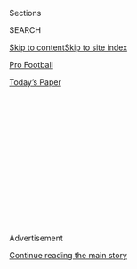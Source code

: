 <div id="app">

<div>

<div>

<div>

<div class="NYTAppHideMasthead css-1q2w90k e1suatyy0">

<div class="section css-ui9rw0 e1suatyy2">

<div class="css-eph4ug er09x8g0">

<div class="css-6n7j50">

</div>

<span class="css-1dv1kvn">Sections</span>

<div class="css-10488qs">

<span class="css-1dv1kvn">SEARCH</span>

</div>

[Skip to content](#site-content)[Skip to site index](#site-index)

</div>

<div id="masthead-section-label" class="css-1wr3we4 eaxe0e00">

[Pro
Football](https://www.nytimes3xbfgragh.onion/section/sports/football)

</div>

<div class="css-10698na e1huz5gh0">

</div>

</div>

<div id="masthead-bar-one" class="section hasLinks css-15hmgas e1csuq9d3">

<div class="css-uqyvli e1csuq9d0">

</div>

<div class="css-1uqjmks e1csuq9d1">

</div>

<div class="css-9e9ivx">

[](https://myaccount.nytimes3xbfgragh.onion/auth/login?response_type=cookie&client_id=vi)

</div>

<div class="css-1bvtpon e1csuq9d2">

[Today’s
Paper](https://www.nytimes3xbfgragh.onion/section/todayspaper)

</div>

</div>

</div>

</div>

<div data-aria-hidden="false">

<div id="site-content" data-role="main">

<div>

<div class="css-1aor85t" style="opacity:0.000000001;z-index:-1;visibility:hidden">

<div class="css-1hqnpie">

<div class="css-epjblv">

<span class="css-17xtcya">[Pro
Football](/section/sports/football)</span><span class="css-x15j1o">|</span><span class="css-fwqvlz">Patrick
Mahomes Takes Charge
Again</span>

</div>

<div class="css-k008qs">

<div class="css-1iwv8en">

<span class="css-18z7m18"></span>

<div>

</div>

</div>

<span class="css-1n6z4y">https://nyti.ms/3b5Oi0B</span>

<div class="css-1705lsu">

<div class="css-4xjgmj">

<div class="css-4skfbu" data-role="toolbar" data-aria-label="Social Media Share buttons, Save button, and Comments Panel with current comment count" data-testid="share-tools">

  - 
  - 
  - 
  - 
    
    <div class="css-6n7j50">
    
    </div>

  - 
  - 

</div>

</div>

</div>

</div>

</div>

</div>

<div class="css-13pd83m">

</div>

<div id="top-wrapper" class="css-1sy8kpn">

<div id="top-slug" class="css-l9onyx">

Advertisement

</div>

[Continue reading the main
story](#after-top)

<div class="ad top-wrapper" style="text-align:center;height:100%;display:block;min-height:250px">

<div id="top" class="place-ad" data-position="top" data-size-key="top">

</div>

</div>

<div id="after-top">

</div>

</div>

<div>

<div id="sponsor-wrapper" class="css-1hyfx7x">

<div id="sponsor-slug" class="css-19vbshk">

Supported by

</div>

[Continue reading the main
story](#after-sponsor)

<div id="sponsor" class="ad sponsor-wrapper" style="text-align:center;height:100%;display:block">

</div>

<div id="after-sponsor">

</div>

</div>

<div class="css-186x18t">

</div>

<div class="css-1vkm6nb ehdk2mb0">

# Patrick Mahomes Takes Charge Again

</div>

The 24-year-old rallied the Kansas City Chiefs from their third
consecutive postseason deficit to win the Super Bowl over the San
Francisco 49ers.

<div class="css-79elbk" data-testid="photoviewer-wrapper">

<div class="css-z3e15g" data-testid="photoviewer-wrapper-hidden">

</div>

<div class="css-1a48zt4 ehw59r15" data-testid="photoviewer-children">

![<span class="css-16f3y1r e13ogyst0" data-aria-hidden="true">Patrick
Mahomes, 24, became the youngest player named Super Bowl most valuable
player, one year after he had become the youngest player named league
M.V.P.</span><span class="css-cnj6d5 e1z0qqy90" itemprop="copyrightHolder"><span class="css-1ly73wi e1tej78p0">Credit...</span><span><span>AJ
Mast for The New York
Times</span></span></span>](https://static01.graylady3jvrrxbe.onion/images/2020/02/02/multimedia/aj-super-bowl-2020-528/aj-super-bowl-2020-528-articleLarge.jpg?quality=75&auto=webp&disable=upscale)

</div>

</div>

<div class="css-18e8msd">

<div class="css-vp77d3 epjyd6m0">

<div class="css-hus3qt ey68jwv0" data-aria-hidden="true">

[![Bill
Pennington](https://static01.graylady3jvrrxbe.onion/images/2018/11/06/multimedia/author-bill-pennington/author-bill-pennington-thumbLarge.png
"Bill Pennington")](https://www.nytimes3xbfgragh.onion/by/bill-pennington)

</div>

<div class="css-1baulvz">

By [<span class="css-1baulvz last-byline" itemprop="name">Bill
Pennington</span>](https://www.nytimes3xbfgragh.onion/by/bill-pennington)

</div>

</div>

  - 
    
    <div class="css-ld3wwf e16638kd2">
    
    Published Feb. 3, 2020Updated July 8,
    2020
    
    </div>

  - 
    
    <div class="css-4xjgmj">
    
    <div class="css-pvvomx" data-role="toolbar" data-aria-label="Social Media Share buttons, Save button, and Comments Panel with current comment count" data-testid="share-tools">
    
      - 
      - 
      - 
      - 
        
        <div class="css-6n7j50">
        
        </div>
    
      - 
      - 
    
    </div>
    
    </div>

</div>

</div>

<div class="section meteredContent css-1r7ky0e" name="articleBody" itemprop="articleBody">

<div class="css-1fanzo5 StoryBodyCompanionColumn">

<div class="css-53u6y8">

MIAMI GARDENS, Fla. — It was midway through the third quarter of
Sunday’s Super Bowl when [Patrick
Mahomes](https://www.nytimes3xbfgragh.onion/2020/07/08/sports/football/patrick-mahomes-contract-guarantee.html)
seemed to realize he needed to take over the game if his flagging Kansas
City Chiefs were going to rally to defeat the San Francisco 49ers, whose
confidence had noticeably swelled after taking a 3-point lead.

But the immediate result was jarring: Mahomes threw two interceptions as
San Francisco’s lead grew 10 points and the Chiefs stumbled into the
fourth quarter.

More than ever, Mahomes sensed that the game, and [Kansas City’s quest
to win its first Super
Bowl](https://www.nytimes3xbfgragh.onion/2020/02/03/sports/football/super-bowl-score.html)in
50 years, was again on his shoulders.

</div>

</div>

<div class="css-1fanzo5 StoryBodyCompanionColumn">

<div class="css-53u6y8">

Wasn’t it always?

Just as he did in two previous games during this postseason, Mahomes,
only 24, found the pluck and poise to lead the Chiefs to three
touchdowns in roughly five minutes of the final quarter for a 31-20
Kansas City victory. In the closing, tense moments of his first
appearance on football’s biggest stage, Mahomes threw two touchdown
passes, scores that sealed the Chiefs’ first Super Bowl victory since
the 1969 season and resurrected a franchise that is quietly known as
Middle America’s team.

</div>

</div>

<div class="css-79elbk" data-testid="photoviewer-wrapper">

<div class="css-z3e15g" data-testid="photoviewer-wrapper-hidden">

</div>

<div class="css-1a48zt4 ehw59r15" data-testid="photoviewer-children">

![<span class="css-16f3y1r e13ogyst0" data-aria-hidden="true">Patrick
Mahomes ran in the first touchdown of the game in the first
quarter.</span><span class="css-cnj6d5 e1z0qqy90" itemprop="copyrightHolder"><span class="css-1ly73wi e1tej78p0">Credit...</span><span>A
J Mast for The New York
Times</span></span>](https://static01.graylady3jvrrxbe.onion/images/2020/02/02/sports/02superside-2/02superside-2-articleLarge.jpg?quality=75&auto=webp&disable=upscale)

</div>

</div>

<div class="css-1fanzo5 StoryBodyCompanionColumn">

<div class="css-53u6y8">

“It means so much to me to do something like this for Kansas City and
all its fans in all the states around Kansas City,” said [Mahomes, who
came to the
Chiefs](https://www.nytimes3xbfgragh.onion/2020/01/30/sports/football/Chiefs-patrick-mahomes.html)
in 2017 after a daring trade put Kansas City in a position to select him
in the college draft. “The Chiefs brought me here and believed in me
from the beginning. And all I’ve wanted to do since then is to reward
their faith in me by winning a Super Bowl.”

Deep into the second half, it looked as if Mahomes would have to wait
another season to reach that goal.

With five minutes remaining in the third quarter, he tried to force a
pass that had to travel nearly 30 yards across the middle of the field
and past a handful of 49ers defenders on its way to the intended
receiver, Tyreek Hill. San Francisco linebacker Fred Warner cut a few
yards in front of Hill and easily intercepted the pass. The 49ers soon
led, 20-10.

</div>

</div>

<div>

</div>

<div class="css-1fanzo5 StoryBodyCompanionColumn">

<div class="css-53u6y8">

It got worse for Mahomes. Early in the fourth quarter, another pass
deflected off Hill and was intercepted by San Francisco’s Tarvarius
Moore. The Chiefs fans, who outnumbered 49ers fans at Hard Rock Stadium,
slumped in their seats.

“I really wasn’t playing too well there in the third quarter and a
little bit beyond that,” said Mahomes, who was named the game’s most
valuable player. “But the guys stuck with me. We don’t really back down
there. We just kept firing away.

“I think we all believed we could come back again like we’ve done
before.”

In their first playoff game this season, the Chiefs trailed by 21 points
in the first quarter. Early in the A.F.C. championship game they trailed
the Tennessee Titans by 10 points.

“No one doubted what Patrick would do next,” Kansas City fullback
Anthony Sherman said. “On the sideline it was like: ‘He threw a couple
picks? So what?’ We knew he wouldn’t be put off by that. He never
flinches; that’s who he
is.”

</div>

</div>

<div class="css-79elbk" data-testid="photoviewer-wrapper">

<div class="css-z3e15g" data-testid="photoviewer-wrapper-hidden">

</div>

<div class="css-1a48zt4 ehw59r15" data-testid="photoviewer-children">

<div class="css-1xdhyk6 erfvjey0">

<span class="css-1ly73wi e1tej78p0">Image</span>

<div class="css-zjzyr8">

<div data-testid="lazyimage-container" style="height:279.0444444444444px">

</div>

</div>

</div>

<span class="css-16f3y1r e13ogyst0" data-aria-hidden="true">Tyreek Hill
catching the pass that changed the Super
Bowl.</span><span class="css-cnj6d5 e1z0qqy90" itemprop="copyrightHolder"><span class="css-1ly73wi e1tej78p0">Credit...</span><span>Scott
McIntyre for The New York Times</span></span>

</div>

</div>

<div class="css-1fanzo5 StoryBodyCompanionColumn">

<div class="css-53u6y8">

[A 44-yard pass to
Hill](https://www.nytimes3xbfgragh.onion/2020/02/02/sports/football/super-bowl-mahomes-big-play.html)
seemed to shock the vaunted 49ers’ defense, which did not recover.
Mahomes flung the ball sidearm on the play with a defender draped on his
left side.

Later, Mahomes, who had 29 yards rushing and completed 26 of 42 passes
for 286 yards, said it was a play that the Chiefs had been waiting to
call against the 49ers’ secondary, which had been creeping forward to
stop short crossing routes to tight end Travis Kelce.

</div>

</div>

<div class="css-1fanzo5 StoryBodyCompanionColumn">

<div class="css-53u6y8">

“We need the right look and good protection, but I knew it was there,”
Mahomes said.

Hill’s reception led to a scramble by Mahomes and a 1-yard touchdown
pass to Kelce. The Kansas City fans got back on their feet in the
grandstand.

</div>

</div>

<div class="css-79elbk" data-testid="photoviewer-wrapper">

<div class="css-z3e15g" data-testid="photoviewer-wrapper-hidden">

</div>

<div class="css-1a48zt4 ehw59r15" data-testid="photoviewer-children">

<div class="css-1xdhyk6 erfvjey0">

<span class="css-1ly73wi e1tej78p0">Image</span>

<div class="css-zjzyr8">

<div data-testid="lazyimage-container" style="height:280.3333333333333px">

</div>

</div>

</div>

<span class="css-16f3y1r e13ogyst0" data-aria-hidden="true">Kansas City
Chiefs quarterback Patrick Mahomes (15) in the third
quarter.</span><span class="css-cnj6d5 e1z0qqy90" itemprop="copyrightHolder"><span class="css-1ly73wi e1tej78p0">Credit...</span><span>Doug
Mills/The New York Times</span></span>

</div>

</div>

<div class="css-1fanzo5 StoryBodyCompanionColumn">

<div class="css-53u6y8">

After the 49ers ran just three plays and punted, Mahomes needed just six
plays to advance the Chiefs to the San Francisco 5-yard line. A
perfectly placed 38-yard pass to Sammy Watkins along the right sideline
was the drive’s pivotal play. A 5-yard reception by running back Damien
Williams gave Kansas City a 24-20 lead.

The reeling 49ers never mounted another serious threat, and the Chiefs
tacked on a final score when Williams dashed 38 yards around the left
end for the game’s final score.

“You know, Pat gets this look on his face when we’re down late in
games,” Kansas City Coach Andy Reid said afterward. “It’s like he’s
thinking, ‘Hurry up, I need to get back out there and do something about
this.’ And I love that part of him.

“You can’t teach that.”

Reid paused.

“But let me tell you,” he said, “you sure do want it on your team.”

</div>

</div>

<div>

</div>

</div>

<div>

</div>

<div>

</div>

<div>

</div>

<div>

<div id="bottom-wrapper" class="css-1ede5it">

<div id="bottom-slug" class="css-l9onyx">

Advertisement

</div>

[Continue reading the main
story](#after-bottom)

<div id="bottom" class="ad bottom-wrapper" style="text-align:center;height:100%;display:block;min-height:90px">

</div>

<div id="after-bottom">

</div>

</div>

</div>

</div>

</div>

## Site Index

<div>

</div>

## Site Information Navigation

  - [© <span>2020</span> <span>The New York Times
    Company</span>](https://help.nytimes3xbfgragh.onion/hc/en-us/articles/115014792127-Copyright-notice)

<!-- end list -->

  - [NYTCo](https://www.nytco.com/)
  - [Contact
    Us](https://help.nytimes3xbfgragh.onion/hc/en-us/articles/115015385887-Contact-Us)
  - [Work with us](https://www.nytco.com/careers/)
  - [Advertise](https://nytmediakit.com/)
  - [T Brand Studio](http://www.tbrandstudio.com/)
  - [Your Ad
    Choices](https://www.nytimes3xbfgragh.onion/privacy/cookie-policy#how-do-i-manage-trackers)
  - [Privacy](https://www.nytimes3xbfgragh.onion/privacy)
  - [Terms of
    Service](https://help.nytimes3xbfgragh.onion/hc/en-us/articles/115014893428-Terms-of-service)
  - [Terms of
    Sale](https://help.nytimes3xbfgragh.onion/hc/en-us/articles/115014893968-Terms-of-sale)
  - [Site
    Map](https://spiderbites.nytimes3xbfgragh.onion)
  - [Help](https://help.nytimes3xbfgragh.onion/hc/en-us)
  - [Subscriptions](https://www.nytimes3xbfgragh.onion/subscription?campaignId=37WXW)

</div>

</div>

</div>

</div>
